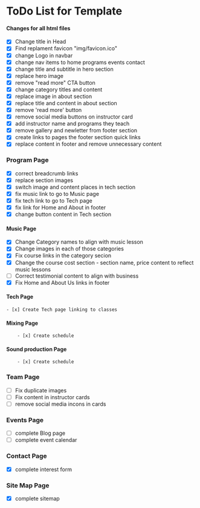 # ToDo List for Template

#### Changes for all html files

- [x] Change title in Head
- [x] Find replament favicon "img/favicon.ico"
- [x] change Logo in navbar
- [x] change nav items to home programs events contact
- [x] change title and subtitle in hero section
- [x] replace hero image
- [x] remove "read more" CTA button
- [x] change category titles and content
- [x] replace image in about section
- [x] replace title and content in about section
- [x] remove 'read more' button
- [x] remove social media buttons on instructor card
- [x] add instructor name and programs they teach
- [x] remove gallery and newletter from footer section
- [x] create links to pages the footer section  quick links
- [x] replace content in footer and remove unnecessary content

### Program Page
- [x] correct breadcrumb links
- [x] replace section images
- [x] switch image and content places in tech section
- [x] fix music link to go to Music page
- [x] fix tech link to go to Tech page
- [x] fix link for Home and About in footer
- [x] change button content in Tech section

#### Music Page
- [x] Change Category names to align with music lesson
- [x] Change images in each of those categories
- [x] Fix course links in the category secion
- [x] Change the course cost section - section name, price content to reflect music lessons
- [ ] Correct testimonial content to align with business
- [x] Fix Home and About Us links in footer

#### Tech Page
    - [x] Create Tech page linking to classes

#### Mixing Page
        - [x] Create schedule

#### Sound production Page
        - [x] Create schedule

### Team Page
- [ ] Fix duplicate images
- [ ] Fix content in instructor cards
- [ ] remove social media incons in cards

### Events Page
- [ ] complete Blog page
- [ ] complete event calendar

### Contact Page
- [x] complete interest form

### Site Map Page
- [x] complete sitemap
